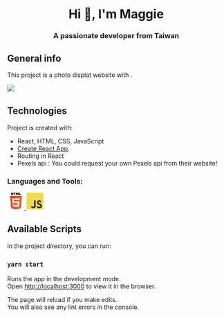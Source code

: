 <h1 align="center">Hi 👋, I'm Maggie</h1>
<h3 align="center">A passionate developer from Taiwan</h3>

## General info

This project is a photo displat website with .

<img src="https://maggiepractice.s3.amazonaws.com/photowebsite.gif" width="600" />

## Technologies

Project is created with:

- React, HTML, CSS, JavaScript
- [Create React App](https://github.com/facebook/create-react-app).
- Routing in React
- Pexels api : You could request your own Pexels api from their website!

<h3 align="left">Languages and Tools:</h3>
<p align="left"> <a href="https://www.w3.org/html/" target="_blank"> <img src="https://raw.githubusercontent.com/devicons/devicon/master/icons/html5/html5-original-wordmark.svg" alt="html5" width="40" height="40"/> </a> <a href="https://developer.mozilla.org/en-US/docs/Web/JavaScript" target="_blank"> <img src="https://raw.githubusercontent.com/devicons/devicon/master/icons/javascript/javascript-original.svg" alt="javascript" width="40" height="40"/> </a> </p>

## Available Scripts

In the project directory, you can run:

### `yarn start`

Runs the app in the development mode.\
Open [http://localhost:3000](http://localhost:3000) to view it in the browser.

The page will reload if you make edits.\
You will also see any lint errors in the console.

